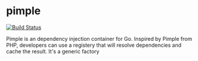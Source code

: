 # pimple

[![Build Status](https://travis-ci.org/interactiv/pimple.svg?branch=master)](https://travis-ci.org/interactiv/pimple)

Pimple is an dependency injection container for Go. Inspired by Pimple from PHP, developers can use a registery that will resolve dependencies and cache the result. It's a generic factory


